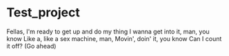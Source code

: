 # Test_project
Fellas, I'm ready to get up and do my thing
I wanna get into it, man, you know
Like a, like a sex machine, man,
Movin', doin' it, you know
Can I count it off? (Go ahead)

